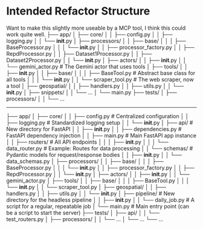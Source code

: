 # Intended Refactor Structure

Want to make this slightly more useable by a MCP tool, I think this could work quite well.
├── app/
│   ├── core/
│   │   ├── config.py
│   │   ├── logging.py
│   │   └── __init__.py
│   ├── processors/
│   │   ├── base/
│   │   │   ├── BaseProcessor.py
│   │   │   └── __init__.py
│   │   ├── processor_factory.py
│   │   ├── RepdProcessor.py
│   │   ├── Dataset1Processor.py
│   │   ├── Dataset2Processor.py
│   │   └── __init__.py
│   ├── actors/
│   │   ├── __init__.py
│   │   └── gemini_actor.py    # The Gemini actor that uses tools
│   ├── tools/
│   │   ├── __init__.py
│   │   ├── base/
│   │   │   ├── BaseTool.py      # Abstract base class for all tools
│   │   │   └── __init__.py
│   │   └── scraper_tool.py    # The web scraper, now a tool
│   ├── geospatial/
│   │   ├── handlers.py
│   │   ├── utils.py
│   │   └── __init__.py
│   ├── snippets/
│   │   └── ...
│   └── main.py
├── tests/
│   ├── processors/
│   │   └── ...

----------------------------

├── app/
│   ├── core/
│   │   ├── config.py  # Centralized configuration
│   │   ├── logging.py # Standardized logging setup
│   │   └── __init__.py
│   ├── api/             # New directory for FastAPI
│   │   ├── __init__.py
│   │   ├── dependencies.py # FastAPI dependency injection
│   │   ├── main.py     # Main FastAPI app instance
│   │   ├── routers/    # All API endpoints
│   │   │   ├── __init__.py
│   │   │   └── data_router.py # Example: Routes for data processing
│   │   └── schemas/    # Pydantic models for request/response bodies
│   │       ├── __init__.py
│   │       └── data_schemas.py
│   ├── processors/
│   │   ├── base/
│   │   │   ├── BaseProcessor.py
│   │   │   └── __init__.py
│   │   ├── processor_factory.py
│   │   ├── RepdProcessor.py
│   │   └── __init__.py
│   ├── actors/
│   │   ├── __init__.py
│   │   └── gemini_actor.py
│   ├── tools/
│   │   ├── base/
│   │   │   ├── BaseTool.py
│   │   │   └── __init__.py
│   │   └── scraper_tool.py
│   ├── geospatial/
│   │   ├── handlers.py
│   │   ├── utils.py
│   │   └── __init__.py
│   ├── pipeline/    # New directory for the headless pipeline
│   │   ├── __init__.py
│   │   └── daily_job.py # A script for a regular, repeatable job
│   └── main.py      # Main entry point (can be a script to start the server)
├── tests/
│   ├── api/
│   │   └── test_routers.py
│   ├── processors/
│   │   └── ...
│   └── ...
└── ...